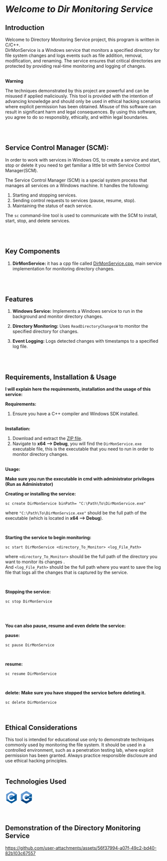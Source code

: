 # ***Welcome to Dir Monitoring Service***



## Introduction

Welcome to Directory Monitoring Service project, this program is written in C/C++. <br>
DirMonService is a Windows service that monitors a specified directory for file system changes and logs events such as file addition, removal, modification, and renaming. The service ensures that critical directories are protected by providing real-time monitoring and logging of changes. <br><br>


**Warning**

The techniques demonstrated by this project are powerful and can be misused if applied maliciously. This tool is provided with the intention of advancing knowledge and should only be used in ethical hacking scenarios where explicit permission has been obtained. Misuse of this software can result in significant harm and legal consequences. By using this software, you agree to do so responsibly, ethically, and within legal boundaries.

<br><br>




## Service Control Manager (SCM):

In order to work with services in Windows OS, to create a service and start, stop or delete it you need to get familiar a little bit with Service Control Manager(SCM). <br>

The Service Control Manager (SCM) is a special system process that manages all services on a Windows machine. It handles the following:

1. Starting and stopping services.
2. Sending control requests to services (pause, resume, stop).
3. Maintaining the status of each service.

The `sc` command-line tool is used to communicate with the SCM to install, start, stop, and delete services.

<br><br>




## Key Components

1. **DirMonService:** it has a cpp file called [DirMonService.cpp](https://github.com/eliyaballout/Dir_Monitoring_Service/blob/main/DirMonService/DirMonService.cpp), main service implementation for monitoring directory changes.

<br><br>




## Features

1. **Windows Service:** Implements a Windows service to run in the background and monitor directory changes.

2. **Directory Monitoring:** Uses `ReadDirectoryChangesW` to monitor the specified directory for changes.

3. **Event Logging:** Logs detected changes with timestamps to a specified log file.

<br><br>




## Requirements, Installation & Usage

**I will explain here the requirements, installation and the usage of this service:** <br>

**Requirements:**
1. Ensure you have a C++ compiler and Windows SDK installed. <br><br>


**Installation:**
1. Download and extract the [ZIP file](https://github.com/eliyaballout/Dir_Monitoring_Service/archive/refs/heads/main.zip).<br>
2. Navigate to **x64 --> Debug**, you will find the `DirMonService.exe` executable file, this is the executable that you need to run in order to monitor directory changes. <br><br>


**Usage:**

**Make sure you run the executable in cmd with administrator privileges (Run as Administrator)** <br>

**Creating or installing the service:**

```
sc create DirMonService binPath= "C:\Path\To\DirMonService.exe"
```
where `"C:\Path\To\DirMonService.exe"` should be the full path of the executable (which is located in **x64 --> Debug**).

<br>

**Starting the service to begin monitoring:** <br>
```
sc start DirMonService <directory_To_Monitor> <log_File_Path>
```
where `<directory_To_Monitor>` should be the full path of the directory you want to monitor its changes .<br>
And `<log_File_Path>` should be the full path where you want to save the log file that logs all the changes that is captured by the service.

<br>

**Stopping the service:**
```
sc stop DirMonService
```

<br><br>


**You can also pause, resume and even delete the service:**

**pause:**
```
sc pause DirMonService
```
<br>


**resume:**
```
sc resume DirMonService
```
<br>


**delete:**
**Make sure you have stopped the service before deleting it.**
```
sc delete DirMonService
```
<br>



## Ethical Considerations

This tool is intended for educational use only to demonstrate techniques commonly used by monitoring the file system. It should be used in a controlled environment, such as a penetration testing lab, where explicit permission has been granted. Always practice responsible disclosure and use ethical hacking principles.<br><br>




## Technologies Used
<img src="https://github.com/devicons/devicon/blob/master/icons/c/c-original.svg" title="c" alt="c" width="40" height="40"/>&nbsp;
<img src="https://github.com/devicons/devicon/blob/master/icons/cplusplus/cplusplus-original.svg" title="c++" alt="c++" width="40" height="40"/>&nbsp;
<br><br><br>




## Demonstration of the Directory Monitoring Service

https://github.com/user-attachments/assets/56f37994-a07f-49c2-bd40-82b103c67557

<br>
